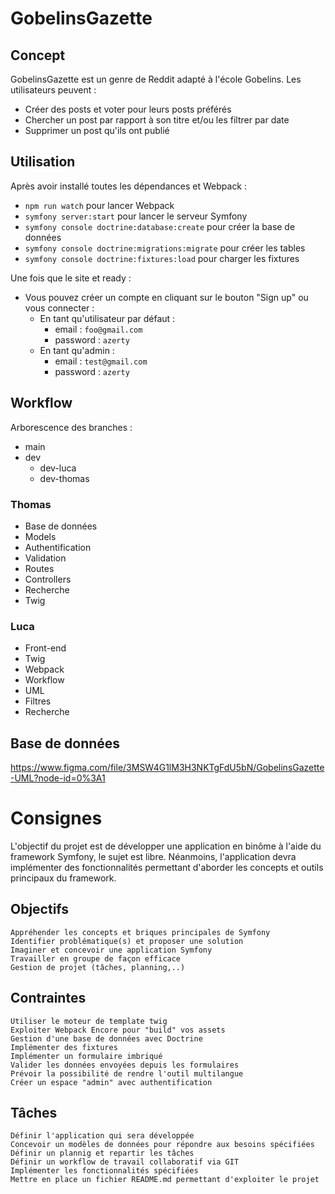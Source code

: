 # GobelinsGazette

## Concept
GobelinsGazette est un genre de Reddit adapté à l'école Gobelins.
Les utilisateurs peuvent :
+ Créer des posts et voter pour leurs posts préférés
+ Chercher un post par rapport à son titre et/ou les filtrer par date
+ Supprimer un post qu'ils ont publié

## Utilisation
Après avoir installé toutes les dépendances et Webpack :
+ `npm run watch` pour lancer Webpack
+ `symfony server:start` pour lancer le serveur Symfony
+ `symfony console doctrine:database:create` pour créer la base de données
+ `symfony console doctrine:migrations:migrate` pour créer les tables
+ `symfony console doctrine:fixtures:load` pour charger les fixtures

Une fois que le site et ready :
+ Vous pouvez créer un compte en cliquant sur le bouton "Sign up" ou vous connecter :
    + En tant qu'utilisateur par défaut : 
      + email : `foo@gmail.com`
      + password : `azerty`
    + En tant qu'admin : 
      + email : `test@gmail.com`
      + password : `azerty`

## Workflow
Arborescence des branches :
+ main
+ dev
  + dev-luca
  + dev-thomas

### Thomas
+ Base de données
+ Models
+ Authentification
+ Validation
+ Routes
+ Controllers
+ Recherche
+ Twig

### Luca
+ Front-end
+ Twig
+ Webpack
+ Workflow
+ UML
+ Filtres
+ Recherche

## Base de données
https://www.figma.com/file/3MSW4G1lM3H3NKTgFdU5bN/GobelinsGazette-UML?node-id=0%3A1


# Consignes
L'objectif du projet est de développer une application en binôme à l'aide du framework Symfony, le sujet est libre. Néanmoins, l'application devra implémenter des fonctionnalités permettant d'aborder les concepts et outils principaux du framework.

## Objectifs
    Appréhender les concepts et briques principales de Symfony
    Identifier problématique(s) et proposer une solution
    Imaginer et concevoir une application Symfony
    Travailler en groupe de façon efficace
    Gestion de projet (tâches, planning,..)

## Contraintes
    Utiliser le moteur de template twig
    Exploiter Webpack Encore pour "build" vos assets
    Gestion d'une base de données avec Doctrine
    Implémenter des fixtures
    Implémenter un formulaire imbriqué
    Valider les données envoyées depuis les formulaires
    Prévoir la possibilité de rendre l'outil multilangue
    Créer un espace "admin" avec authentification

## Tâches
    Définir l'application qui sera développée
    Concevoir un modèles de données pour répondre aux besoins spécifiées
    Définir un plannig et repartir les tâches
    Définir un workflow de travail collaboratif via GIT
    Implémenter les fonctionnalités spécifiées
    Mettre en place un fichier README.md permettant d'exploiter le projet


